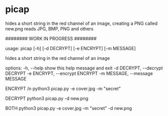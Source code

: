 # picap
hides a short string in the red channel of an image, creating a PNG called new.png
reads JPG, BMP, PNG and others

######## WORK IN PROGRESS ########

usage: picap [-h] [-d DECRYPT] [-e ENCRYPT] [-m MESSAGE]

hides a short string in the red channel of an image

options:
  -h, --help            show this help message and exit
  -d DECRYPT, --decrypt DECRYPT
  -e ENCRYPT, --encrypt ENCRYPT
  -m MESSAGE, --message MESSAGE

ENCRYPT /n
python3 picap.py -e cover.jpg -m "secret"

DECRYPT
python3 picap.py -d new.png

BOTH
python3 picap.py -e cover.jpg -m "secret" -d new.png
